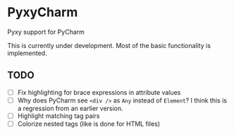 # PyxyCharm

<!-- Plugin description -->
Pyxy support for PyCharm
<!-- Plugin description end -->

This is currently under development. Most of the basic functionality is implemented.

## TODO

* [ ] Fix highlighting for brace expressions in attribute values
* [ ] Why does PyCharm see `<div />` as `Any` instead of `Element`? I think this is a regression from an earlier version.
* [ ] Highlight matching tag pairs
* [ ] Colorize nested tags (like is done for HTML files)
